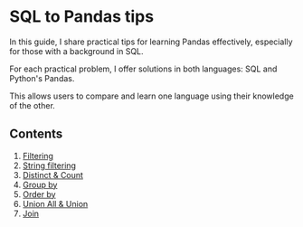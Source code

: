 # SQL to Pandas tips

In this guide, I share practical tips for learning Pandas effectively, especially for those with a background in SQL.

For each practical problem, I offer solutions in both languages: SQL and Python's Pandas.

This allows users to compare and learn one language using their knowledge of the other.

## Contents

1. [Filtering](1.filtering)
2. [String filtering](2.string_filtering)
3. [Distinct & Count](3.distinct_and_count)
4. [Group by](4.groupby)
5. [Order by](5.orderby)
6. [Union All & Union](6.union)
6. [Join](7.join)

